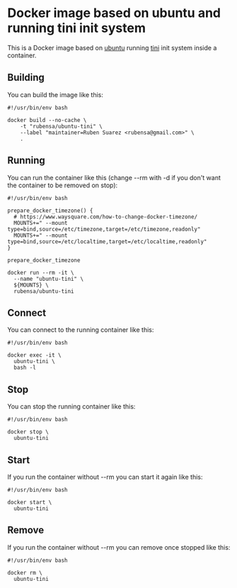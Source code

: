 # Docker image based on ubuntu and running tini init system

This is a Docker image based on [ubuntu](https://hub.docker.com/_/ubuntu/) running [tini](https://github.com/krallin/tini) init system inside a container.

## Building

You can build the image like this:

```
#!/usr/bin/env bash

docker build --no-cache \
	-t "rubensa/ubuntu-tini" \
	--label "maintainer=Ruben Suarez <rubensa@gmail.com>" \
	.
```

## Running

You can run the container like this (change --rm with -d if you don't want the container to be removed on stop):

```
#!/usr/bin/env bash

prepare_docker_timezone() {
  # https://www.waysquare.com/how-to-change-docker-timezone/
  MOUNTS+=" --mount type=bind,source=/etc/timezone,target=/etc/timezone,readonly"
  MOUNTS+=" --mount type=bind,source=/etc/localtime,target=/etc/localtime,readonly"
}

prepare_docker_timezone

docker run --rm -it \
  --name "ubuntu-tini" \
  ${MOUNTS} \
  rubensa/ubuntu-tini
```

## Connect

You can connect to the running container like this:

```
#!/usr/bin/env bash

docker exec -it \
  ubuntu-tini \
  bash -l
```

## Stop

You can stop the running container like this:

```
#!/usr/bin/env bash

docker stop \
  ubuntu-tini
```

## Start

If you run the container without --rm you can start it again like this:

```
#!/usr/bin/env bash

docker start \
  ubuntu-tini
```

## Remove

If you run the container without --rm you can remove once stopped like this:

```
#!/usr/bin/env bash

docker rm \
  ubuntu-tini
```
